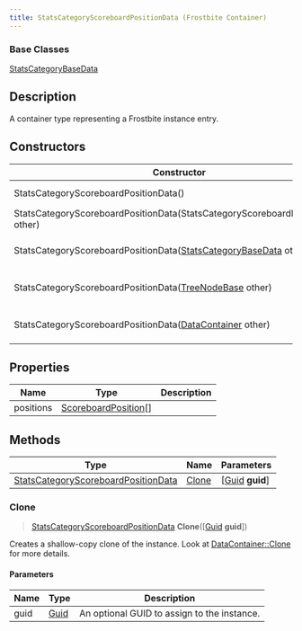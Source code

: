```yaml
---
title: StatsCategoryScoreboardPositionData (Frostbite Container)
---
```

### Base Classes

[StatsCategoryBaseData](StatsCategoryBaseData)

## Description

A container type representing a Frostbite instance entry.

## Constructors

| Constructor                                                                                    | Description                                                                                                                                                   |
| ---------------------------------------------------------------------------------------------- | ------------------------------------------------------------------------------------------------------------------------------------------------------------- |
| StatsCategoryScoreboardPositionData()                                                          | Create a new instance of this container type.                                                                                                                 |
| StatsCategoryScoreboardPositionData(StatsCategoryScoreboardPositionData other)                 | Create a reference copy of an instance of the same type.                                                                                                      |
| StatsCategoryScoreboardPositionData([StatsCategoryBaseData](StatsCategoryBaseData) other)      | Upcast an instance of type [StatsCategoryBaseData](StatsCategoryBaseData) to [StatsCategoryScoreboardPositionData](StatsCategoryScoreboardPositionData).      |
| StatsCategoryScoreboardPositionData([TreeNodeBase](TreeNodeBase) other)                        | Upcast an instance of type [TreeNodeBase](TreeNodeBase) to [StatsCategoryScoreboardPositionData](StatsCategoryScoreboardPositionData).                        |
| StatsCategoryScoreboardPositionData([DataContainer](/vext/ref/cls/shr/datacontainer) other) | Upcast an instance of type [DataContainer](/vext/ref/cls/shr/datacontainer) to [StatsCategoryScoreboardPositionData](StatsCategoryScoreboardPositionData). |

## Properties

| Name      | Type                                         | Description |
| --------- | -------------------------------------------- | ----------- |
| positions | [ScoreboardPosition](ScoreboardPosition)\[\] |             |

## Methods

| Type                                                                       | Name            | Parameters                                     |
| -------------------------------------------------------------------------- | --------------- | ---------------------------------------------- |
| [StatsCategoryScoreboardPositionData](StatsCategoryScoreboardPositionData) | [Clone](#clone) | \[[Guid](/vext/ref/cls/shr/guid) **guid**\] |

### Clone

> [StatsCategoryScoreboardPositionData](StatsCategoryScoreboardPositionData) **Clone**(\[[Guid](/vext/ref/cls/shr/guid) **guid**\])

Creates a shallow-copy clone of the instance. Look at [DataContainer::Clone](/vext/ref/cls/shr/datacontainer#clone) for more details.

#### Parameters

| Name | Type         | Description                                 |
| ---- | ------------ | ------------------------------------------- |
| guid | [Guid](Guid) | An optional GUID to assign to the instance. |
